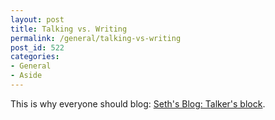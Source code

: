 ```yaml
---
layout: post
title: Talking vs. Writing
permalink: /general/talking-vs-writing
post_id: 522
categories:
- General
- Aside
---
```


This is why everyone should blog: [Seth's Blog: Talker's block](http://sethgodin.typepad.com/seths_blog/2011/09/talkers-block.html?utm_source=feedburner&utm_medium=feed&utm_campaign=Feed%3A+typepad%2Fsethsmainblog+%28Seth%27s+Blog%29).
